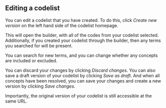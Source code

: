 ## Editing a codelist

You can edit a codelist that you have created.
To do this, click *Create new version* on the left hand side of the codelist homepage.

This will open the builder, with all of the codes from your codelist selected.
Additionally, if you created your codelist through the builder,
then any terms you searched for will be present.

You can search for new terms,
and you can change whether any concepts are included or excluded.

You can discard your changes by clicking *Discard changes*.
You can also save a draft version of your codelist by clicking *Save as draft*.
And when all concepts have been resolved,
you can save your changes and create a new version by clicking *Save changes*.

Importantly, the original version of your codelist is still accessible at the same URL.
